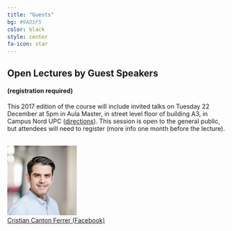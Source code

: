 ```yaml
---
title: "Guests"
bg: #9AD1F5
color: black
style: center
fa-icon: star
---
```


## Open Lectures by Guest Speakers 
#### (registration required)

This 2017 edition of the course will include invited talks on Tuesday 22 December at 5pm in Aula Master, in street level floor of building A3, in Campus Nord UPC ([directions](http://etsetb.upc.edu/en/school/location-maps)). This session is open to the general public, but attendees will need to register (more info one month before the lecture).
<br>
<br>

<div class="author">
    <a href="https://cristiancanton.github.io/" target="_blank">
      <div class="authorphoto"><img src="img/guests/CristianCanton-160x160.jpg"></div>
      <div>Cristian Canton Ferrer (Facebook)</div>
    </a>
</div>
<br>
